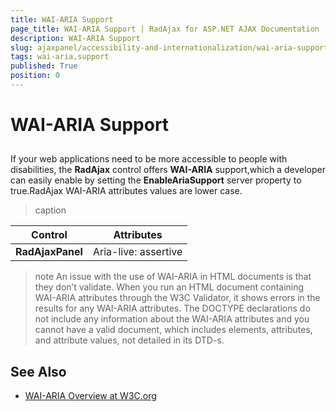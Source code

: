 ```yaml
---
title: WAI-ARIA Support
page_title: WAI-ARIA Support | RadAjax for ASP.NET AJAX Documentation
description: WAI-ARIA Support
slug: ajaxpanel/accessibility-and-internationalization/wai-aria-support
tags: wai-aria,support
published: True
position: 0
---
```


# WAI-ARIA Support





## 

If your web applications need to be more accessible to people with disabilities, the **RadAjax** control offers **WAI-ARIA** support,which a developer can easily enable by setting the **EnableAriaSupport** server property to true.RadAjax WAI-ARIA attributes values are lower case.


>caption  

|  **Control**  |  **Attributes**  |
| ------ | ------ |
| **RadAjaxPanel** |Aria-live: assertive|

>note An issue with the use of WAI-ARIA in HTML documents is that they don’t validate. When you run an HTML document containing WAI-ARIA attributes through the W3C Validator, it shows errors in the results for any WAI-ARIA attributes. The DOCTYPE declarations do not include any information about the WAI-ARIA attributes and you cannot have a valid document, which includes elements, attributes, and attribute values, not detailed in its DTD-s.
>


## See Also

 * [WAI-ARIA Overview at W3C.org](http://www.w3.org/WAI/intro/aria)
